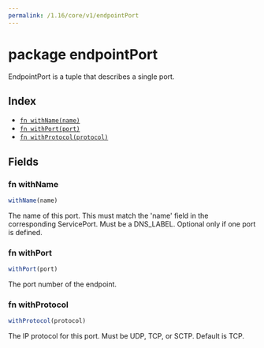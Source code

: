 ```yaml
---
permalink: /1.16/core/v1/endpointPort
---
```


# package endpointPort

EndpointPort is a tuple that describes a single port.

## Index

* [`fn withName(name)`](#fn-withname)
* [`fn withPort(port)`](#fn-withport)
* [`fn withProtocol(protocol)`](#fn-withprotocol)

## Fields

### fn withName

```ts
withName(name)
```

The name of this port.  This must match the 'name' field in the corresponding ServicePort. Must be a DNS_LABEL. Optional only if one port is defined.

### fn withPort

```ts
withPort(port)
```

The port number of the endpoint.

### fn withProtocol

```ts
withProtocol(protocol)
```

The IP protocol for this port. Must be UDP, TCP, or SCTP. Default is TCP.